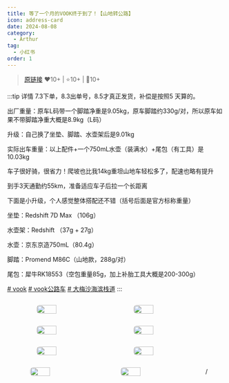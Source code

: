 ```yaml
---
title: 等了一个月的VOOK终于到了！【山地转公路】
icon: address-card
date: 2024-08-08
category:
  - Arthur
tag:
  - 小红书
order: 1
---
```

> [原链接](https://www.xiaohongshu.com/explore/66b4ec140000000025033cb6)
> ❤️10+ | ⭐️10+ | 💬10+

:::tip 详情
7.3下单，8.3出单号，8.5才真正发货，补偿是按照5 天算的。

出厂重量：原车L码带一个脚踏净重是9.05kg，原车脚踏约330g/对，所以原车如果不带脚踏净重大概是8.9kg（L码）

升级：自己换了坐垫、脚踏、水壶架后是9.01kg

实际出车重量：以上配件+一个750mL水壶（装满水）+尾包（有工具）是10.03kg

车子很好骑，很省力！爬坡也比我14kg重坦山地车轻松多了，配速也略有提升

到手3天通勤约55km，准备适应车子后拉一个长距离

下面是小升级，个人感觉整体搭配还不错（括号后面是官方标称重量）

坐垫：Redshift 7D Max （106g）

水壶架：Redshift （37g + 27g）

水壶：京东京造750mL（80.4g）

脚踏：Promend M86C（山地款，288g/对）

尾包：犀牛RK18553（空包重量85g，加上补胎工具大概是200-300g）

	

[# vook](https://www.xiaohongshu.com/search_result/?keyword=vook&type=54&source=web_note_detail_r10) [# vook公路车](https://www.xiaohongshu.com/search_result/?keyword=vook%E5%85%AC%E8%B7%AF%E8%BD%A6&type=54&source=web_note_detail_r10) [# 大梅沙海滨栈道](https://www.xiaohongshu.com/search_result/?keyword=%E5%A4%A7%E6%A2%85%E6%B2%99%E6%B5%B7%E6%BB%A8%E6%A0%88%E9%81%93&type=54&source=web_note_detail_r10)
:::

<div class="image-preview">
<img src="https://pan.4a1801.life:11443/d/NAS/XHS_fsy/66b4ec140000000025033cb6_1.webp" width="210px" style="margin: 5px;" align="center" />
<img src="https://pan.4a1801.life:11443/d/NAS/XHS_fsy/66b4ec140000000025033cb6_2.webp" width="210px" style="margin: 5px;" align="center" />
<img src="https://pan.4a1801.life:11443/d/NAS/XHS_fsy/66b4ec140000000025033cb6_3.webp" width="210px" style="margin: 5px;" align="center" />
<img src="https://pan.4a1801.life:11443/d/NAS/XHS_fsy/66b4ec140000000025033cb6_4.webp" width="210px" style="margin: 5px;" align="center" />
<img src="https://pan.4a1801.life:11443/d/NAS/XHS_fsy/66b4ec140000000025033cb6_5.webp" width="210px" style="margin: 5px;" align="center" />
<img src="https://pan.4a1801.life:11443/d/NAS/XHS_fsy/66b4ec140000000025033cb6_6.webp" width="210px" style="margin: 5px;" align="center" />
<img src="https://pan.4a1801.life:11443/d/NAS/XHS_fsy/66b4ec140000000025033cb6_7.webp" width="210px" style="margin: 5px;" align="center" />
<img src="https://pan.4a1801.life:11443/d/NAS/XHS_fsy/66b4ec140000000025033cb6_8.webp" width="210px" style="margin: 5px;" align="center" />
/</div>

<style>
  .image-preview {
    display: flex;
    justify-content: space-evenly;
    align-items: center;
    flex-wrap: wrap;
  }

  .image-preview > img {
     box-sizing: border-box;
     width: 32% !important;
     padding: 9px;
     border-radius: 16px;
  }

  @media (max-width: 719px){
    .image-preview > img {
      width: 50% !important;
    }
  }

  @media (max-width: 419px){
    .image-preview > img {
      width: 100% !important;
    }
  }
</style>